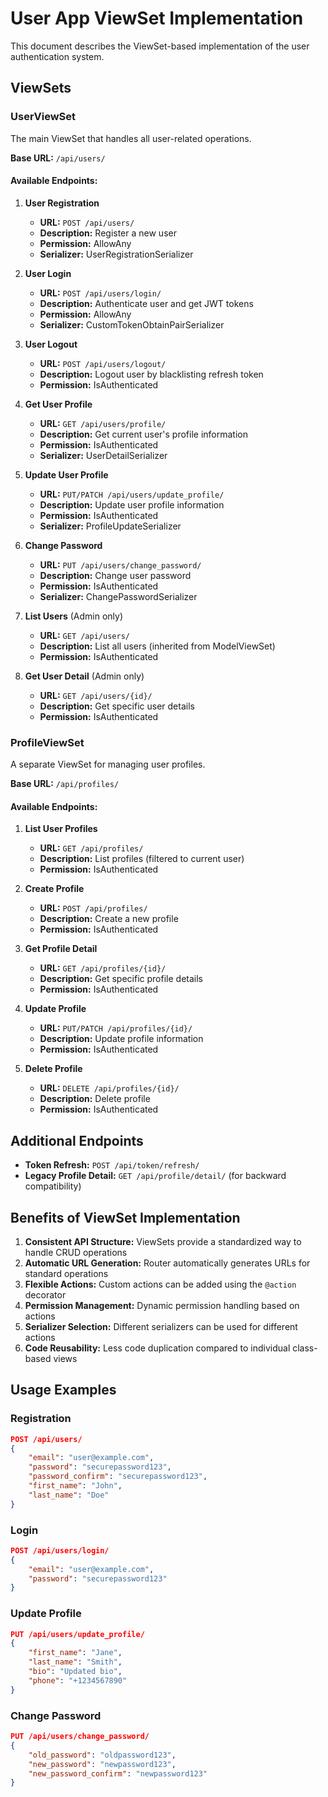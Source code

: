 # User App ViewSet Implementation

This document describes the ViewSet-based implementation of the user authentication system.

## ViewSets

### UserViewSet
The main ViewSet that handles all user-related operations.

**Base URL:** `/api/users/`

#### Available Endpoints:

1. **User Registration**
   - **URL:** `POST /api/users/`
   - **Description:** Register a new user
   - **Permission:** AllowAny
   - **Serializer:** UserRegistrationSerializer

2. **User Login**
   - **URL:** `POST /api/users/login/`
   - **Description:** Authenticate user and get JWT tokens
   - **Permission:** AllowAny
   - **Serializer:** CustomTokenObtainPairSerializer

3. **User Logout**
   - **URL:** `POST /api/users/logout/`
   - **Description:** Logout user by blacklisting refresh token
   - **Permission:** IsAuthenticated

4. **Get User Profile**
   - **URL:** `GET /api/users/profile/`
   - **Description:** Get current user's profile information
   - **Permission:** IsAuthenticated
   - **Serializer:** UserDetailSerializer

5. **Update User Profile**
   - **URL:** `PUT/PATCH /api/users/update_profile/`
   - **Description:** Update user profile information
   - **Permission:** IsAuthenticated
   - **Serializer:** ProfileUpdateSerializer

6. **Change Password**
   - **URL:** `PUT /api/users/change_password/`
   - **Description:** Change user password
   - **Permission:** IsAuthenticated
   - **Serializer:** ChangePasswordSerializer

7. **List Users** (Admin only)
   - **URL:** `GET /api/users/`
   - **Description:** List all users (inherited from ModelViewSet)
   - **Permission:** IsAuthenticated

8. **Get User Detail** (Admin only)
   - **URL:** `GET /api/users/{id}/`
   - **Description:** Get specific user details
   - **Permission:** IsAuthenticated

### ProfileViewSet
A separate ViewSet for managing user profiles.

**Base URL:** `/api/profiles/`

#### Available Endpoints:

1. **List User Profiles**
   - **URL:** `GET /api/profiles/`
   - **Description:** List profiles (filtered to current user)
   - **Permission:** IsAuthenticated

2. **Create Profile**
   - **URL:** `POST /api/profiles/`
   - **Description:** Create a new profile
   - **Permission:** IsAuthenticated

3. **Get Profile Detail**
   - **URL:** `GET /api/profiles/{id}/`
   - **Description:** Get specific profile details
   - **Permission:** IsAuthenticated

4. **Update Profile**
   - **URL:** `PUT/PATCH /api/profiles/{id}/`
   - **Description:** Update profile information
   - **Permission:** IsAuthenticated

5. **Delete Profile**
   - **URL:** `DELETE /api/profiles/{id}/`
   - **Description:** Delete profile
   - **Permission:** IsAuthenticated

## Additional Endpoints

- **Token Refresh:** `POST /api/token/refresh/`
- **Legacy Profile Detail:** `GET /api/profile/detail/` (for backward compatibility)

## Benefits of ViewSet Implementation

1. **Consistent API Structure:** ViewSets provide a standardized way to handle CRUD operations
2. **Automatic URL Generation:** Router automatically generates URLs for standard operations
3. **Flexible Actions:** Custom actions can be added using the `@action` decorator
4. **Permission Management:** Dynamic permission handling based on actions
5. **Serializer Selection:** Different serializers can be used for different actions
6. **Code Reusability:** Less code duplication compared to individual class-based views

## Usage Examples

### Registration
```json
POST /api/users/
{
    "email": "user@example.com",
    "password": "securepassword123",
    "password_confirm": "securepassword123",
    "first_name": "John",
    "last_name": "Doe"
}
```

### Login
```json
POST /api/users/login/
{
    "email": "user@example.com",
    "password": "securepassword123"
}
```

### Update Profile
```json
PUT /api/users/update_profile/
{
    "first_name": "Jane",
    "last_name": "Smith",
    "bio": "Updated bio",
    "phone": "+1234567890"
}
```

### Change Password
```json
PUT /api/users/change_password/
{
    "old_password": "oldpassword123",
    "new_password": "newpassword123",
    "new_password_confirm": "newpassword123"
}
```
